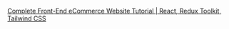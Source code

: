 [ Complete Front-End eCommerce Website Tutorial | React, Redux Toolkit, Tailwind CSS](https://www.youtube.com/watch?v=5r6lnqP4V2s)
